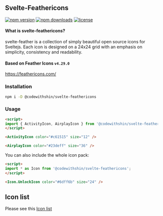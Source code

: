 ## Svelte-Feathericons

[![npm version](https://badgen.net/npm/v/@codewithshin/svelte-feathericons)](https://www.npmjs.com/package/@codewithshin/svelte-feathericons)
[![npm downloads](https://badgen.net/npm/dw/@codewithshin/svelte-feathericons)](https://www.npmjs.com/package/@codewithshin/svelte-feathericons)
[![license](https://badgen.net/npm/license/@codewithshin/svelte-feathericons)](https://github.com/shinokada/svelte-feathericons/blob/main/LICENSE)

#### What is svelte-feathericons?

svelte-feather is a collection of simply beautiful open source icons for Sveltejs. Each icon is designed on a 24x24 grid with an emphasis on simplicity, consistency and readability.

#### Based on Feather Icons  ```v4.29.0```
https://feathericons.com/

### Installation

```sh
npm i -D @codewithshin/svelte-feathericons
```

### Usage

```html
<script>
import { ActivityIcon, AirplayIcon } from '@codewithshin/svelte-feathericons';
</script>

<ActivityIcon color="#c61515" size="12" />

<AirplayIcon color="#23deff" size="36" />
```

You can also include the whole icon pack:

```html
<script>
import * as Icon from '@codewithshin/svelte-feathericons';
</script>

<Icon.UnlockIcon color="#6dff6b" size="24" />
```

## Icon list

Please see this [Icon list](https://github.com/shinokada/svelte-feathericons/blob/main/icon-list.md)
